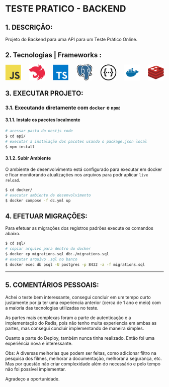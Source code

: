 # TESTE PRATICO - BACKEND

## 1. DESCRIÇÃO:
Projeto do Backend para uma API para um Teste Prático Online.

## 2. Tecnologias | Frameworks :

<div style="display: flex; justify-content: space-between; gap: 20px;">

  <img src="assets/javascript.svg" alt="JavaScript" title="JavaScript" height="50" />
  <img src="assets/nestjs-icon.svg" alt="NestJS" title="NestJS" height="50" />
  <img src="assets/typescript.svg" alt="TypeScript" title="TypeScript" height="50" />
  <img src="assets/postgresql.svg" alt="Postgres" title="Postgres" height="50" />
  <img src="assets/swagger.svg" alt="Swagger" title="Swagger" height="50" />
  <img src="assets/docker.svg" alt="Docker" title="Docker" height="50" />
  <img src="assets/redis.svg" alt="Redis" title="Redis" height="50" />

</div>



## 3. EXECUTAR PROJETO:

### 3.1. Executando diretamente com `docker` e `npm`:

#### 3.1.1. Instale os pacotes localmente
``` bash
# acessar pasta do nestjs code
$ cd api/
# executar a instalação dos pacotes usando o package.json local
$ npm install
```
#### 3.1.2. Subir Ambiente
O ambiente de desenvolvimento está configurado para executar em docker e ficar
monitorando atualizações nos arquivos para podr aplicar `live reload`.
``` bash
$ cd docker/
# executar ambiente de desenvolvimento
$ docker compose -f dc.yml up
```

## 4. EFETUAR MIGRAÇÕES:
Para efetuar as migrações dos registros padrões execute os comandos abaixo.
``` bash
$ cd sql/
# copiar arquivo para dentro do docker
$ docker cp migrations.sql db:./migrations.sql
# executar arquivo .sql no banco
$ docker exec db psql -U postgres -p 8432 -a -f migrations.sql
```

---


## 5. COMENTÁRIOS PESSOAIS:
Achei o teste bem interessante, consegui concluir em um tempo curto justamente por ja ter uma experiencia anterior (cerca de 1 ano e meio) com a maioria das tecnologias utilizadas no teste. 

As partes mais complexas foram a parte de autenticação e a implementação do Redis, pois não tenho muita experiencia em ambas as partes, mas consegui concluir implementando de maneira simples.

Quanto a parte do Deploy, também nunca tinha realizado. Então foi uma experiência nova e interessante.

Obs: A diversas melhorias que podem ser feitas, como adicionar filtro na pesquisa dos filmes, melhorar a documentação, melhorar a segurança, etc. Mas por questão não criar complexidade além do necessário e pelo tempo não foi possível implementar.

Agradeço a oportunidade.
